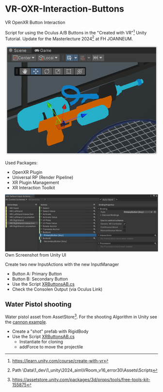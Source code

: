 # VR-OXR-Interaction-Buttons
VR OpenXR Button Interaction

Script for using the Oculus A/B Buttons in the "Created with VR"[^1] Unity Tutorial.
Update for the Masterlecture 2024[^2] at FH JOANNEUM.

<img src="./images/waterPistol.png" width="600">

Used Packages:
* OpenXR Plugin
* Universal RP (Render Pipeline)
* XR Plugin Management
* XR Interaction Toolkit

<img src="./images/InputManager.png" width="800">
Own Screenshot from Unity UI


Create two new InputActions with the new InputManager
* Button A: Primary Button
* Button B: Secondary Button
* Use the Script [XRButtonsAB.cs](./scripts/XRButtonsAB.cs)
* Check the Consolen Output (via Oculus Link)

## Water Pistol shooting

Water pistol asset from AssetStore[^4]. For the shooting Algorithm in Unity 
see the [cannon example](../../../Cannon_MoveShot).

* Create a "shot" prefab with RigidBody
* Use the Script [XRButtonsAB.cs](./scripts/XRButtonsAShot.cs)
   * Instantiate for cloning
   * addForce to move the projectile
 
[^1]: https://learn.unity.com/course/create-with-vr
[^2]: Path \Data\1_dev\1_unity\2024_aim\VRoom_v16_error30\Assets\Scripts 
[^3]: Path \Users\nisch\Bilder\Screenshots (only for reference) 
[^4]: https://assetstore.unity.com/packages/3d/props/tools/free-tools-kit-155875


